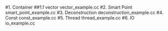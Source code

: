 #1. Container
##1.1 vector
vector_example.cc
#2. Smart Point
smart_point_example.cc
#3. Deconstruction
deconstruction_example.cc
#4. Const
const_example.cc
#5. Thread
thread_example.cc
#6. IO
io_example.cc